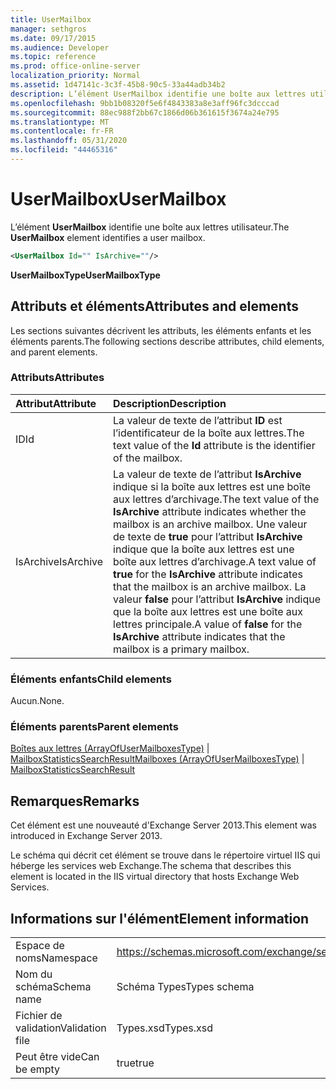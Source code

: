 ```yaml
---
title: UserMailbox
manager: sethgros
ms.date: 09/17/2015
ms.audience: Developer
ms.topic: reference
ms.prod: office-online-server
localization_priority: Normal
ms.assetid: 1d47141c-3c3f-45b8-90c5-33a44adb34b2
description: L’élément UserMailbox identifie une boîte aux lettres utilisateur.
ms.openlocfilehash: 9bb1b08320f5e6f4843383a8e3aff96fc3dcccad
ms.sourcegitcommit: 88ec988f2bb67c1866d06b361615f3674a24e795
ms.translationtype: MT
ms.contentlocale: fr-FR
ms.lasthandoff: 05/31/2020
ms.locfileid: "44465316"
---
```

# <a name="usermailbox"></a><span data-ttu-id="25cfc-103">UserMailbox</span><span class="sxs-lookup"><span data-stu-id="25cfc-103">UserMailbox</span></span>

<span data-ttu-id="25cfc-104">L’élément **UserMailbox** identifie une boîte aux lettres utilisateur.</span><span class="sxs-lookup"><span data-stu-id="25cfc-104">The **UserMailbox** element identifies a user mailbox.</span></span> 
  
```XML
<UserMailbox Id="" IsArchive=""/>
```

 <span data-ttu-id="25cfc-105">**UserMailboxType**</span><span class="sxs-lookup"><span data-stu-id="25cfc-105">**UserMailboxType**</span></span>
## <a name="attributes-and-elements"></a><span data-ttu-id="25cfc-106">Attributs et éléments</span><span class="sxs-lookup"><span data-stu-id="25cfc-106">Attributes and elements</span></span>

<span data-ttu-id="25cfc-107">Les sections suivantes décrivent les attributs, les éléments enfants et les éléments parents.</span><span class="sxs-lookup"><span data-stu-id="25cfc-107">The following sections describe attributes, child elements, and parent elements.</span></span>
  
### <a name="attributes"></a><span data-ttu-id="25cfc-108">Attributs</span><span class="sxs-lookup"><span data-stu-id="25cfc-108">Attributes</span></span>

|<span data-ttu-id="25cfc-109">**Attribut**</span><span class="sxs-lookup"><span data-stu-id="25cfc-109">**Attribute**</span></span>|<span data-ttu-id="25cfc-110">**Description**</span><span class="sxs-lookup"><span data-stu-id="25cfc-110">**Description**</span></span>|
|:-----|:-----|
|<span data-ttu-id="25cfc-111">ID</span><span class="sxs-lookup"><span data-stu-id="25cfc-111">Id</span></span>  <br/> |<span data-ttu-id="25cfc-112">La valeur de texte de l’attribut **ID** est l’identificateur de la boîte aux lettres.</span><span class="sxs-lookup"><span data-stu-id="25cfc-112">The text value of the **Id** attribute is the identifier of the mailbox.</span></span>  <br/> |
|<span data-ttu-id="25cfc-113">IsArchive</span><span class="sxs-lookup"><span data-stu-id="25cfc-113">IsArchive</span></span>  <br/> |<span data-ttu-id="25cfc-114">La valeur de texte de l’attribut **IsArchive** indique si la boîte aux lettres est une boîte aux lettres d’archivage.</span><span class="sxs-lookup"><span data-stu-id="25cfc-114">The text value of the **IsArchive** attribute indicates whether the mailbox is an archive mailbox.</span></span> <span data-ttu-id="25cfc-115">Une valeur de texte de **true** pour l’attribut **IsArchive** indique que la boîte aux lettres est une boîte aux lettres d’archivage.</span><span class="sxs-lookup"><span data-stu-id="25cfc-115">A text value of **true** for the **IsArchive** attribute indicates that the mailbox is an archive mailbox.</span></span> <span data-ttu-id="25cfc-116">La valeur **false** pour l’attribut **IsArchive** indique que la boîte aux lettres est une boîte aux lettres principale.</span><span class="sxs-lookup"><span data-stu-id="25cfc-116">A value of **false** for the **IsArchive** attribute indicates that the mailbox is a primary mailbox.</span></span>  <br/> |
   
### <a name="child-elements"></a><span data-ttu-id="25cfc-117">Éléments enfants</span><span class="sxs-lookup"><span data-stu-id="25cfc-117">Child elements</span></span>

<span data-ttu-id="25cfc-118">Aucun.</span><span class="sxs-lookup"><span data-stu-id="25cfc-118">None.</span></span>
  
### <a name="parent-elements"></a><span data-ttu-id="25cfc-119">Éléments parents</span><span class="sxs-lookup"><span data-stu-id="25cfc-119">Parent elements</span></span>

<span data-ttu-id="25cfc-120">[Boîtes aux lettres (ArrayOfUserMailboxesType)](mailboxes-arrayofusermailboxestype.md)  |  [MailboxStatisticsSearchResult](mailboxstatisticssearchresult.md)</span><span class="sxs-lookup"><span data-stu-id="25cfc-120">[Mailboxes (ArrayOfUserMailboxesType)](mailboxes-arrayofusermailboxestype.md) | [MailboxStatisticsSearchResult](mailboxstatisticssearchresult.md)</span></span>
  
## <a name="remarks"></a><span data-ttu-id="25cfc-121">Remarques</span><span class="sxs-lookup"><span data-stu-id="25cfc-121">Remarks</span></span>

<span data-ttu-id="25cfc-122">Cet élément est une nouveauté d'Exchange Server 2013.</span><span class="sxs-lookup"><span data-stu-id="25cfc-122">This element was introduced in Exchange Server 2013.</span></span>
  
<span data-ttu-id="25cfc-123">Le schéma qui décrit cet élément se trouve dans le répertoire virtuel IIS qui héberge les services web Exchange.</span><span class="sxs-lookup"><span data-stu-id="25cfc-123">The schema that describes this element is located in the IIS virtual directory that hosts Exchange Web Services.</span></span>
  
## <a name="element-information"></a><span data-ttu-id="25cfc-124">Informations sur l'élément</span><span class="sxs-lookup"><span data-stu-id="25cfc-124">Element information</span></span>

|||
|:-----|:-----|
|<span data-ttu-id="25cfc-125">Espace de noms</span><span class="sxs-lookup"><span data-stu-id="25cfc-125">Namespace</span></span>  <br/> |https://schemas.microsoft.com/exchange/services/2006/types  <br/> |
|<span data-ttu-id="25cfc-126">Nom du schéma</span><span class="sxs-lookup"><span data-stu-id="25cfc-126">Schema name</span></span>  <br/> |<span data-ttu-id="25cfc-127">Schéma Types</span><span class="sxs-lookup"><span data-stu-id="25cfc-127">Types schema</span></span>  <br/> |
|<span data-ttu-id="25cfc-128">Fichier de validation</span><span class="sxs-lookup"><span data-stu-id="25cfc-128">Validation file</span></span>  <br/> |<span data-ttu-id="25cfc-129">Types.xsd</span><span class="sxs-lookup"><span data-stu-id="25cfc-129">Types.xsd</span></span>  <br/> |
|<span data-ttu-id="25cfc-130">Peut être vide</span><span class="sxs-lookup"><span data-stu-id="25cfc-130">Can be empty</span></span>  <br/> |<span data-ttu-id="25cfc-131">true</span><span class="sxs-lookup"><span data-stu-id="25cfc-131">true</span></span>  <br/> |
   

